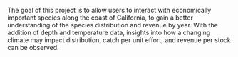 The goal of this project is to allow users to interact with economically important species along the coast of California, to gain a better understanding of the species distribution and revenue by year.  With the addition of depth and temperature data, insights into how a changing climate may impact distribution, catch per unit effort, and revenue per stock can be observed.